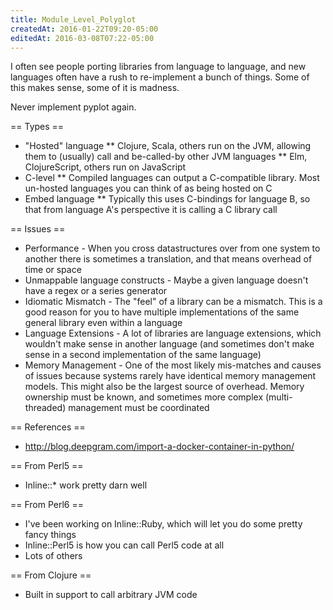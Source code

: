 ```yaml
---
title: Module_Level_Polyglot
createdAt: 2016-01-22T09:20-05:00
editedAt: 2016-03-08T07:22-05:00
---
```


I often see people porting libraries from language to language, and new languages often have a rush to re-implement a bunch of things. Some of this makes sense, some of it is madness.

Never implement pyplot again.

== Types ==
* "Hosted" language
** Clojure, Scala, others run on the JVM, allowing them to (usually) call and be-called-by other JVM languages
** Elm, ClojureScript, others run on JavaScript
* C-level
** Compiled languages can output a C-compatible library. Most un-hosted languages you can think of as being hosted on C
* Embed language
** Typically this uses C-bindings for language B, so that from language A's perspective it is calling a C library call

== Issues ==
* Performance - When you cross datastructures over from one system to another there is sometimes a translation, and that means overhead of time or space
* Unmappable language constructs - Maybe a given language doesn't have a regex or a series generator
* Idiomatic Mismatch - The "feel" of a library can be a mismatch. This is a good reason for you to have multiple implementations of the same general library even within a language
* Language Extensions - A lot of libraries are language extensions, which wouldn't make sense in another language (and sometimes don't make sense in a second implementation of the same language)
* Memory Management - One of the most likely mis-matches and causes of issues because systems rarely have identical memory management models. This might also be the largest source of overhead. Memory ownership must be known, and sometimes more complex (multi-threaded) management must be coordinated

== References ==
* http://blog.deepgram.com/import-a-docker-container-in-python/

== From Perl5 ==
* Inline::* work pretty darn well

== From Perl6 ==
* I've been working on Inline::Ruby, which will let you do some pretty fancy things
* Inline::Perl5 is how you can call Perl5 code at all
* Lots of others

== From Clojure ==
* Built in support to call arbitrary JVM code

